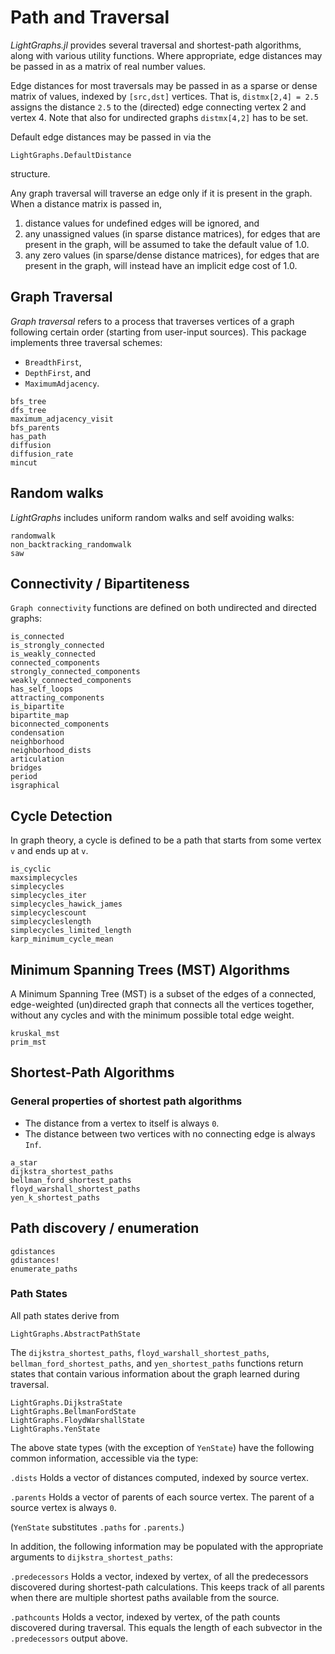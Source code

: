 # Path and Traversal

*LightGraphs.jl* provides several traversal and shortest-path algorithms, along with
various utility functions. Where appropriate, edge distances may be passed in as a
matrix of real number values.

Edge distances for most traversals may be passed in as a sparse or dense matrix
of  values, indexed by `[src,dst]` vertices. That is, `distmx[2,4] = 2.5`
assigns the distance `2.5` to the (directed) edge connecting vertex 2 and vertex 4.
Note that also for undirected graphs `distmx[4,2]` has to be set.

Default edge distances may be passed in via the
```@docs
LightGraphs.DefaultDistance
```
structure.

Any graph traversal  will traverse an edge only if it is present in the graph. When a distance matrix is passed in,

1. distance values for undefined edges will be ignored, and
2. any unassigned values (in sparse distance matrices), for edges that are present in the graph, will be assumed to take the default value of 1.0.
3. any zero values (in sparse/dense distance matrices), for edges that are present in the graph, will instead have an implicit edge cost of 1.0.

## Graph Traversal

*Graph traversal* refers to a process that traverses vertices of a graph following certain order (starting from user-input sources). This package implements three traversal schemes:

* `BreadthFirst`,
* `DepthFirst`, and
* `MaximumAdjacency`.


```@docs
bfs_tree
dfs_tree
maximum_adjacency_visit
bfs_parents
has_path
diffusion
diffusion_rate
mincut
```

## Random walks

*LightGraphs* includes uniform random walks and self avoiding walks:

```@docs
randomwalk
non_backtracking_randomwalk
saw
```

## Connectivity / Bipartiteness

`Graph connectivity` functions are defined on both undirected and directed graphs:

```@docs
is_connected
is_strongly_connected
is_weakly_connected
connected_components
strongly_connected_components
weakly_connected_components
has_self_loops
attracting_components
is_bipartite
bipartite_map
biconnected_components
condensation
neighborhood
neighborhood_dists
articulation
bridges
period
isgraphical
```

## Cycle Detection

In graph theory, a cycle is defined to be a path that starts from some vertex
`v` and ends up at `v`.

```@docs
is_cyclic
maxsimplecycles
simplecycles
simplecycles_iter
simplecycles_hawick_james
simplecyclescount
simplecycleslength
simplecycles_limited_length
karp_minimum_cycle_mean
```

## Minimum Spanning Trees (MST) Algorithms

A Minimum Spanning Tree (MST) is a subset of the edges of a connected, edge-weighted (un)directed graph that connects all the vertices together, without any cycles and with the minimum possible total edge weight.

```@docs
kruskal_mst
prim_mst
```

## Shortest-Path Algorithms

### General properties of shortest path algorithms

* The distance from a vertex to itself is always `0`.
* The distance between two vertices with no connecting edge is always `Inf`.

```@docs
a_star
dijkstra_shortest_paths
bellman_ford_shortest_paths
floyd_warshall_shortest_paths
yen_k_shortest_paths
```

## Path discovery / enumeration

```@docs
gdistances
gdistances!
enumerate_paths
```

### Path States

All path states derive from
```@docs
LightGraphs.AbstractPathState
```

The `dijkstra_shortest_paths`, `floyd_warshall_shortest_paths`,
`bellman_ford_shortest_paths`, and `yen_shortest_paths` functions 
return states that contain various  information about the graph
learned during traversal. 

```@docs
LightGraphs.DijkstraState
LightGraphs.BellmanFordState
LightGraphs.FloydWarshallState
LightGraphs.YenState
```
The above state types (with the exception of `YenState`) have the following common
information, accessible via the type:

`.dists`
Holds a vector of distances computed, indexed by source vertex.

`.parents`
Holds a vector of parents of each source vertex. The parent of a source vertex
is always `0`.

(`YenState` substitutes `.paths` for `.parents`.)

In addition, the following information may be populated with the appropriate
arguments to `dijkstra_shortest_paths`:

`.predecessors`
Holds a vector, indexed by vertex, of all the predecessors discovered during
shortest-path calculations. This keeps track of all parents when there are
multiple shortest paths available from the source.

`.pathcounts`
Holds a vector, indexed by vertex, of the path counts discovered during
traversal. This equals the length of each subvector in the `.predecessors`
output above.
